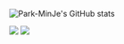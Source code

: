 <!--img src="https://capsule-render.vercel.app/api?type=slice&color=auto&height=200&text=Github&fontAlign=70&rotate=13&fontAlignY=25&descAlign=70.&descAlignY=44"-->


![Park-MinJe's GitHub stats](https://github-readme-stats.vercel.app/api?username=Park-MinJe&show_icons=true&theme=dark)

<div>
  <img src="https://img.shields.io/badge/java-007396?style=for-the-badge&logo=java&logoColor=white">
  <img src="https://img.shields.io/badge/spring-6DB33F?style=for-the-badge&logo=spring&logoColor=white">
</div>
